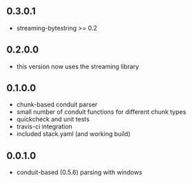0.3.0.1
-------

- streaming-bytestring >= 0.2

0.2.0.0
-------

- this version now uses the streaming library

0.1.0.0
-------

- chunk-based conduit parser
- small number of conduit functions for different chunk types
- quickcheck and unit tests
- travis-ci integration
- included stack.yaml (and working build)

0.0.1.0
-------

- conduit-based (0.5.6) parsing with windows
